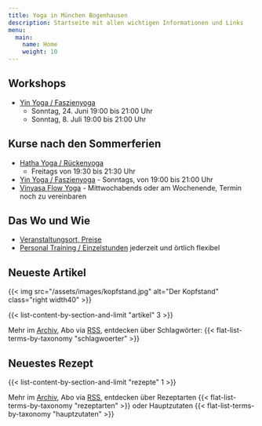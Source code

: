 ```yaml
---
title: Yoga in München Bogenhausen
description: Startseite mit allen wichtigen Informationen und Links
menu:
  main:
    name: Home
    weight: 10
---
```



## Workshops
- [Yin Yoga / Faszienyoga][7]
  - Sonntag, 24. Juni 19:00 bis 21:00 Uhr
  - Sonntag, 8. Juli 19:00 bis 21:00 Uhr

## Kurse nach den Sommerferien
- [Hatha Yoga / Rückenyoga][3]
    - Freitags von 19:30 bis 21:30 Uhr
- [Yin Yoga / Faszienyoga][2]
      - Sonntags, von 19:00 bis 21:00 Uhr
- [Vinyasa Flow Yoga][4]
      - Mittwochabends oder am Wochenende, Termin noch zu vereinbaren


[2]: /kurse/#yinyoga
[3]: /kurse/#rueckenyoga
[4]: /kurse/#vinyasayoga


[6]: /workshops/#rueckenyogaworkshop
[7]: /workshops/#yinyogaworkshop
[8]: /workshops/#familienyogaworkshop


## Das Wo und Wie

- [Veranstaltungsort, Preise][9]
- [Personal Training / Einzelstunden][1] jederzeit und örtlich flexibel

[9]: /workshops/#konditionen
[1]: /workshops/#personaltraining


## Neueste Artikel

{{< img src="/assets/images/kopfstand.jpg" alt="Der Kopfstand" class="right width40" >}}

{{< list-content-by-section-and-limit "artikel" 3 >}}

Mehr im [Archiv][10], Abo via [RSS][11], entdecken über Schlagwörter: {{< flat-list-terms-by-taxonomy "schlagwoerter" >}}

[10]: /artikel/
[11]: /artikel/index.xml


## Neuestes Rezept

{{< list-content-by-section-and-limit "rezepte" 1 >}}

Mehr im [Archiv][12], Abo via [RSS][13], entdecken über Rezeptarten {{< flat-list-terms-by-taxonomy "rezeptarten" >}} oder Hauptzutaten {{< flat-list-terms-by-taxonomy "hauptzutaten" >}}

[12]: /rezepte/
[13]: /rezepte/index.xml

